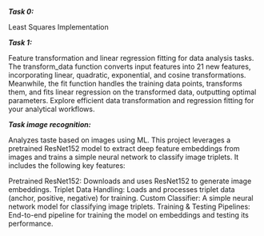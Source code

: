 **_Task 0:_**

Least Squares Implementation

**_Task 1:_**

Feature transformation and linear regression fitting for data analysis tasks. The transform_data function converts input features into 21 new features, incorporating linear, quadratic, exponential, and cosine transformations. Meanwhile, the fit function handles the training data points, transforms them, and fits linear regression on the transformed data, outputting optimal parameters. Explore efficient data transformation and regression fitting for your analytical workflows.

**_Task image recognition:_**

Analyzes taste based on images using ML. 
This project leverages a pretrained ResNet152 model to extract deep feature embeddings from images and trains a simple neural network to classify image triplets. It includes the following key features:

Pretrained ResNet152: Downloads and uses ResNet152 to generate image embeddings.
Triplet Data Handling: Loads and processes triplet data (anchor, positive, negative) for training.
Custom Classifier: A simple neural network model for classifying image triplets.
Training & Testing Pipelines: End-to-end pipeline for training the model on embeddings and testing its performance.
